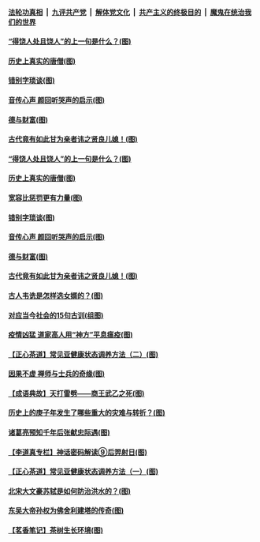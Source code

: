 ####  [法轮功真相](../../../../basic/blob/master/README.md?t=07022002) &nbsp;|&nbsp; [九评共产党](../../../../9ping.md/blob/master/README.md?t=07022002) &nbsp;|&nbsp; [解体党文化](../../../../jtdwh.md/blob/master/README.md?t=07022002)  &nbsp;|&nbsp; [共产主义的终极目的](../../../../gczydzjmd.md/blob/master/README.md?t=07022002) &nbsp;|&nbsp; [魔鬼在统治我们的世界](../../../../mgztzwmdsj.md/blob/master/README.md?t=07022002) 

#### [“得饶人处且饶人”的上一句是什么？(图)](../pages/p7/938333.md?t=07022002) 

#### [历史上真实的唐僧(图)](../pages/p7/938101.md?t=07022002) 

#### [错别字琐谈(图)](../pages/p7/938316.md?t=07022002) 

#### [音传心声 颜回听哭声的启示(图)](../pages/p7/938099.md?t=07022002) 

#### [德与财富(图)](../pages/p7/938218.md?t=07022002) 

#### [古代竟有如此甘为亲者讳之贤良儿媳！(图)](../pages/p7/938117.md?t=07022002) 

#### [“得饶人处且饶人”的上一句是什么？(图)](../pages/p7/938333.md?t=07022002) 

#### [历史上真实的唐僧(图)](../pages/p7/938101.md?t=07022002) 

#### [宽容比惩罚更有力量(图)](../pages/p7/938280.md?t=07022002) 

#### [错别字琐谈(图)](../pages/p7/938316.md?t=07022002) 

#### [音传心声 颜回听哭声的启示(图)](../pages/p7/938099.md?t=07022002) 

#### [德与财富(图)](../pages/p7/938218.md?t=07022002) 

#### [古代竟有如此甘为亲者讳之贤良儿媳！(图)](../pages/p7/938117.md?t=07022002) 

#### [古人韦诜是怎样选女婿的？(图)](../pages/p7/938100.md?t=07022002) 

#### [对应当今社会的15句古训(组图)](../pages/p7/938097.md?t=07022002) 

#### [疫情凶猛 道家高人用“神方”平息瘟疫(图)](../pages/p7/938004.md?t=07022002) 

#### [【正心茶道】常见亚健康状态调养方法（二）(图)](../pages/p7/937559.md?t=07022002) 

#### [因果不虚 禅师与士兵的奇缘(图)](../pages/p7/938092.md?t=07022002) 

#### [【成语典故】天打雷劈——商王武乙之死(图)](../pages/p7/937782.md?t=07022002) 

#### [历史上的庚子年发生了哪些重大的灾难与转折？(图)](../pages/p7/937991.md?t=07022002) 

#### [诸葛亮预知千年后张献忠际遇(图)](../pages/p7/937564.md?t=07022002) 

#### [【李道真专栏】神话密码解读⑨后羿射日(图)](../pages/p7/937560.md?t=07022002) 

#### [【正心茶道】常见亚健康状态调养方法（一）(图)](../pages/p7/937556.md?t=07022002) 

#### [北宋大文豪苏轼是如何防治洪水的？(图)](../pages/p7/937874.md?t=07022002) 

#### [东吴大帝孙权为佛舍利建塔的传奇(图)](../pages/p7/937764.md?t=07022002) 

#### [【茗香笔记】茶树生长环境(图)](../pages/p7/937562.md?t=07022002) 


